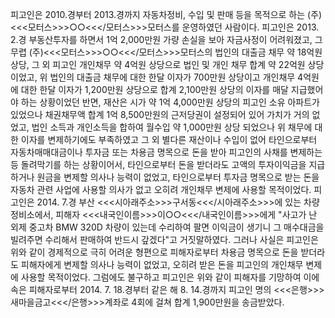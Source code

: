 피고인은 2010.경부터 2013.경까지 자동차정비, 수입 및 판매 등을 목적으로 하는 (주)<<<모터스>>>○○<<</모터스>>>모터스를 운영하였던 사람이다.
피고인은 2013. 2.경 부동산투자를 하면서 1억 2,000만원 가량 손실을 보아 자금사정이 어려워졌고, 그 무렵 (주)<<<모터스>>>○○<<</모터스>>>모터스의 법인의 대출금 채무 약 18억원 상당, 그 외 피고인 개인채무 약 4억원 상당으로 법인 및 개인 채무 합계 약 22억원 상당이었고, 위 법인의 대출금 채무에 대한 한달 이자가 700만원 상당이고 개인채무 4억원에 대한 한달 이자가 1,200만원 상당으로 합계 2,100만원 상당의 이자를 매달 지급했어야 하는 상황이었던 반면, 재산은 시가 약 1억 4,000만원 상당의 피고인 소유 아파트가 있었으나 채권채무액 합계 1억 8,500만원의 근저당권이 설정되어 있어 가치가 거의 없었고, 법인 소득과 개인소득을 합하여 월수입 약 1,000만원 상당 되었으나 위 채무에 대한 이자를 변제하기에도 부족하였고 그 외 별다른 재산이나 수입이 없어 타인으로부터 자동차매매대금이나 투자금 또는 차용금 명목으로 돈을 받아 피고인의 사채를 변제하는 등 돌려막기를 하는 상황이어서, 타인으로부터 돈을 받더라도 고액의 투자이익금을 지급하거나 원금을 변제할 의사나 능력이 없었고, 타인으로부터 투자금 명목으로 받는 돈을 자동차 관련 사업에 사용할 의사가 없고 오히려 개인채무 변제에 사용할 목적이었다.
피고인은 2014. 7.경 부산 <<<시아래주소>>>구서동<<</시아래주소>>>에 있는 차량정비소에서, 피해자 <<<내국인이름>>>이○○<<</내국인이름>>>에게 "사고가 난 외제 중고차 BMW 320D 차량이 있는데 수리하여 팔면 이익금이 생기니 그 매수대금을 빌려주면 수리해서 판매하여 반드시 갚겠다"고 거짓말하였다.
그러나 사실은 피고인은 위와 같이 경제적으로 극히 어려운 형편으로 피해자로부터 차용금 명목으로 돈을 받더라도 피해자에게 변제할 의사나 능력이 없었고, 오히려 받은 돈을 피고인의 개인채무 변제에 사용할 목적이었다.
그럼에도 불구하고 피고인은 위와 같이 피해자를 기망하여 이에 속은 피해자로부터 2014. 7. 18.경부터 같은 해 8. 14.경까지 피고인 명의 <<<은행>>>새마을금고<<</은행>>>계좌로 4회에 걸쳐 합계 1,900만원을 송금받았다.